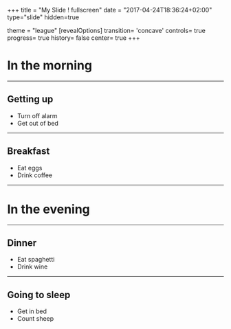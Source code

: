 +++
title = "My Slide ! fullscreen"
date = "2017-04-24T18:36:24+02:00"
type="slide"
hidden=true

theme = "league"
[revealOptions]
transition= 'concave'
controls= true
progress= true
history= false
center= true
+++

# In the morning

___

## Getting up

- Turn off alarm
- Get out of bed

___

## Breakfast

- Eat eggs
- Drink coffee

---

# In the evening

___

## Dinner

- Eat spaghetti
- Drink wine

___

## Going to sleep

- Get in bed
- Count sheep
